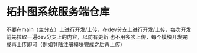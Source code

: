 # 拓扑图系统服务端仓库
不要在main（主分支）上进行开发/上传，在dev分支上进行开发/上传，每次开发前先拉取一遍dev分支上的内容，以防有更新
也不用多次上传，每个模块开发完成再上传即可（例如登陆注册模块完成之后再上传）

